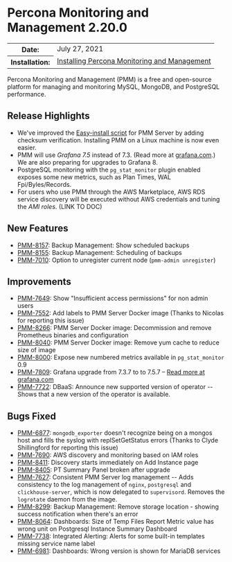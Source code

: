 # Percona Monitoring and Management 2.20.0

<table class="docutils field-list" frame="void" rules="none">
  <colgroup>
    <col class="field-name">
    <col class="field-body">
  </colgroup>
  <tbody valign="top">
    <tr class="field-odd field">
      <th class="field-name">Date:</th>
      <td class="field-body">July 27, 2021</td>
    </tr>
    <tr class="field-even field">
      <th class="field-name">Installation:</th>
      <td class="field-body">
        <a class="reference external" href="https://www.percona.com/software/pmm/quickstart">Installing Percona Monitoring and Management</a></td>
    </tr>
  </tbody>
</table>

Percona Monitoring and Management (PMM) is a free and open-source platform for managing and monitoring MySQL, MongoDB, and PostgreSQL performance.

## Release Highlights

- We've improved the [Easy-install script] for PMM Server by adding checksum verification. Installing PMM on a Linux machine is now even easier.
- PMM will use *Grafana 7.5* instead of 7.3. (Read more at [grafana.com].) We are also preparing for upgrades to Grafana 8.
- PostgreSQL monitoring with the `pg_stat_monitor` plugin enabled exposes some new metrics, such as Plan Times, WAL Fpi/Byles/Records.
- For users who use PMM through the AWS Marketplace, AWS RDS service discovery will be executed without AWS credentials and tuning the *AMI roles*. (LINK TO DOC)

[Easy-install script]: https://www.percona.com/doc/percona-monitoring-and-management/2.x/setting-up/server/easy-install.html
[grafana.com]: https://grafana.com/docs/grafana/latest/whatsnew/whats-new-in-v7-5

## New Features

- [PMM-8157](https://jira.percona.com/browse/PMM-8157): Backup Management: Show scheduled backups
- [PMM-8155](https://jira.percona.com/browse/PMM-8155): Backup Management: Scheduling of backups
- [PMM-7010](https://jira.percona.com/browse/PMM-7010): Option to unregister current node (`pmm-admin unregister`)

## Improvements

- [PMM-7649](https://jira.percona.com/browse/PMM-7649): Show "Insufficient access permissions" for non admin users
- [PMM-7552](https://jira.percona.com/browse/PMM-7552): Add labels to PMM Server Docker image (Thanks to Nicolas for reporting this issue)
- [PMM-8266](https://jira.percona.com/browse/PMM-8266): PMM Server Docker image: Decommission and remove Prometheus binaries and configuration
- [PMM-8040](https://jira.percona.com/browse/PMM-8040): PMM Server Docker image: Remove yum cache to reduce size of image
- [PMM-8000](https://jira.percona.com/browse/PMM-8000): Expose new numbered metrics available in `pg_stat_monitor` 0.9
- [PMM-7809](https://jira.percona.com/browse/PMM-7809): Grafana upgrade from 7.3.7 to to 7.5.7 – [Read more at grafana.com](https://grafana.com/docs/grafana/latest/whatsnew/whats-new-in-v7-5)
- [PMM-7722](https://jira.percona.com/browse/PMM-7722): DBaaS: Announce new supported version of operator -- Shows that a new version of the operator is available.

## Bugs Fixed

- [PMM-6877](https://jira.percona.com/browse/PMM-6877): `mongodb_exporter` doesn't recognize being on a mongos host and fills the syslog with replSetGetStatus errors (Thanks to Clyde Shillingford for reporting this issue)
- [PMM-7690](https://jira.percona.com/browse/PMM-7690): AWS discovery and monitoring based on IAM roles
- [PMM-8411](https://jira.percona.com/browse/PMM-8411): Discovery starts immediately on Add Instance page
- [PMM-8405](https://jira.percona.com/browse/PMM-8405): PT Summary Panel broken after upgrade
- [PMM-7627](https://jira.percona.com/browse/PMM-7627): Consistent PMM Server log management -- Adds consistency to the log management of `nginx`, `postgresql` and `clickhouse-server`, which is now delegated to `supervisord`. Removes the `logrotate` daemon from the image.
- [PMM-8299](https://jira.percona.com/browse/PMM-8299): Backup Management: Remove storage location - showing success notification when there's an error
- [PMM-8064](https://jira.percona.com/browse/PMM-8064): Dashboards: Size of Temp Files Report Metric value has wrong unit on Postgresql Instance Summary Dashboard
- [PMM-7738](https://jira.percona.com/browse/PMM-7738): Integrated Alerting: Alerts for some built-in templates missing service name label
- [PMM-6981](https://jira.percona.com/browse/PMM-6981): Dashboards: Wrong version is shown for MariaDB services

